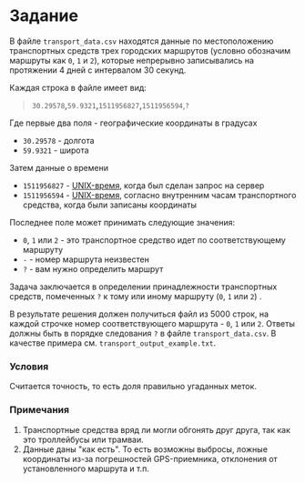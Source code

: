 # Задание 

В файле `transport_data.csv` находятся данные по местоположению транспортных средств трех городских маршрутов (условно обозначим маршруты как `0`, `1` и `2`), которые непрерывно записывались на протяжении 4 дней с интервалом 30 секунд.

Каждая строка в файле имеет вид:
>    `30.29578`**,**`59.9321`**,**`1511956827`**,**`1511956594`,`?`

Где первые два поля - географические координаты в градусах
- `30.29578` - долгота
- `59.9321` - широта

Затем данные о времени
- `1511956827` - [UNIX-время](https://ru.wikipedia.org/wiki/UNIX-%D0%B2%D1%80%D0%B5%D0%BC%D1%8F), когда был сделан запрос на сервер 
- `1511956594` - [UNIX-время](https://ru.wikipedia.org/wiki/UNIX-%D0%B2%D1%80%D0%B5%D0%BC%D1%8F), согласно внутренним часам транспортного средства, когда были записаны координаты

Последнее поле может принимать следующие значения:
- `0`, `1` или `2` - это транспортное средство идет по соответствующему маршруту 
- `-` - номер маршрута неизвестен
- `?` - вам нужно определить маршрут

Задача заключается в определении принадлежности транспортных средств, помеченных `?` к тому или иному маршруту (`0`, `1` или `2`) . 

В результате решения должен получиться файл из 5000 строк, на каждой строчке номер соответствующего маршрута - `0`, `1` или `2`. Ответы должны быть в порядке следования `?` в файле `transport_data.csv`. В качестве примера см.  `transport_output_example.txt`. 

### Условия

Cчитается точность, то есть доля правильно угаданных меток. 

### Примечания

1. Транспортные средства вряд ли могли обгонять друг друга, так как это троллейбусы или трамваи.
2. Данные даны "как есть".  То есть возможны выбросы, ложные координаты из-за погрешностей GPS-приемника, отклонения от установленного маршрута и т.п.
